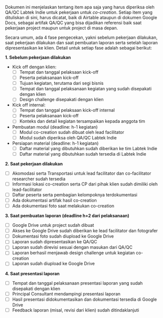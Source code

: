 Dokumen ini menjelaskan tentang item apa saja yang harus diperiksa oleh QA/QC Labtek Indie untuk pekerjaan untuk *co-creation*. Setiap item yang dituliskan di sini, harus dicatat, baik di Airtable ataupun di dokumen Google Docs, sebagai artifak QA/QC yang bisa dijadikan referensi baik saat pekerjaan project maupun untuk project di masa depan.

Secara umum, ada 4 fase pengecekan, yakni sebelum pekerjaan dilakukan, saat pekerjaan dilakukan dan saat pembuatan laporan serta setelah laporan dipresentasikan ke klien. Detail untuk setiap fase adalah sebagai berikut:

**1. Sebelum pekerjaan dilakukan**

- Kick off dengan klien: 
    + [ ] Tempat dan tanggal pelaksaan kick-off
    + [ ] Peserta pelaksanaan kick-off
    + [ ] Tujuan kegiatan, terutama dari segi bisnis
    + [ ] Tempat dan tanggal pelaksanaan kegiatan yang sudah disepakati dengan klien
    + [ ] Design challenge disepakati dengan klien
- Kick off internal: 
    + [ ] Tempat dan tanggal pelaksaan kick-off internal
    + [ ] Peserta pelaksanaan kick-off
    + [ ] Konteks dan detail kegiatan tersampaikan kepada anggota tim   
- Pembuatan modul (deadline: h-1 kegiatan)
    + [ ] Modul co-creation sudah dibuat oleh lead facilitator
    + [ ] Modul sudah diperiksa oleh QA/QC Labtek Indie
- Persiapan material (deadline: h-1 kegiatan)
    + [ ] Daftar material yang dibutuhkan sudah diberikan ke tim Labtek Indie
    + [ ] Daftar material yang dibutuhkan sudah tersedia di Labtek Indie    

**2. Saat pekerjaan dilakukan**

- [ ] Akomodasi serta Transportasi untuk lead facilitator dan co-facilitator researcher sudah tersedia
- [ ] Informasi lokasi co-creation serta CP dari pihak klien sudah dimiliki oleh lead-facilitator
- [ ] Daftar peserta serta pembagian kelompoknya terdokumentasi
- [ ] Ada dokumentasi artifak hasil co-creation
- [ ] Ada dokumentasi foto saat melakukan co-creation

**3. Saat pembuatan laporan (deadline h+2 dari pelaksanaan)**

- [ ] Google Drive untuk project sudah dibuat
- [ ] Akses ke Google Drive sudah diberikan ke lead facilitator dan fotografer
- [ ] Dokumentasi foto sudah diupload ke Google Drive
- [ ] Laporan sudah dipresentasikan ke QA/QC
- [ ] Laporan sudah direvisi sesuai dengan masukan dari QA/QC
- [ ] Laporan berhasil menjawab design challenge untuk kegiatan co-creation
- [ ] Laporan sudah diupload ke Google Drive

**4. Saat presentasi laporan**

- [ ] Tempat dan tanggal pelaksanaan presentasi laporan yang sudah disepakati dengan klien
- [ ] Principal Consultant mendampingi presentasi laporan
- [ ] Hasil presentasi didokumentasikan dan dokumentasi tersedia di Google Drive
- [ ] Feedback laporan (misal, revisi dari klien) sudah ditindaklanjuti